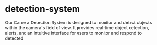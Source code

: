 # detection-system
Our Camera Detection System is designed to monitor and detect objects within the camera's field of view. It provides real-time object detection, alerts, and an intuitive interface for users to monitor and respond to detected 

